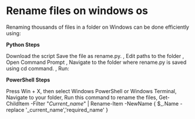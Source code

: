 # Rename files on windows os 
Renaming thousands of files in a folder on Windows can be done efficiently using:

**Python Steps**

Download the script
Save the file as rename.py.
, Edit paths to the folder
, Open Command Prompt
, Navigate to the folder where rename.py is saved using cd command.
, Run:


**PowerShell Steps**


Press Win + X, then select Windows PowerShell or Windows Terminal, 
Navigate to your folder, 
Run this command to rename the files, 
Get-ChildItem -Filter "*Current_name*" | Rename-Item -NewName { $_.Name -replace '_current_name','required_name' }
